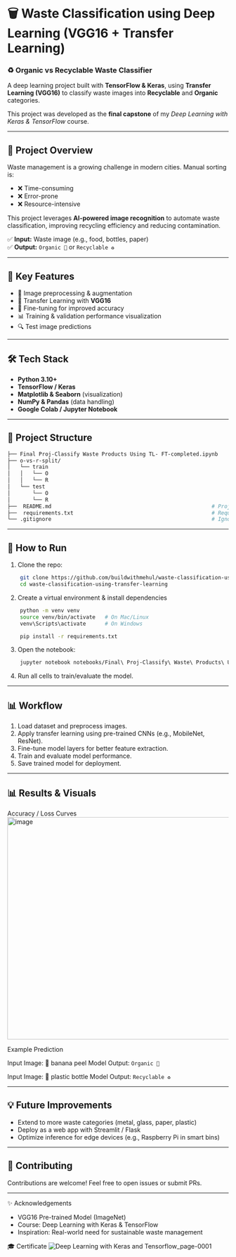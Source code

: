 # 🗑️ Waste Classification using Deep Learning (VGG16 + Transfer Learning)

### ♻️ Organic vs Recyclable Waste Classifier  
A deep learning project built with **TensorFlow & Keras**, using **Transfer Learning (VGG16)** to classify waste images into **Recyclable** and **Organic** categories.  

This project was developed as the **final capstone** of my *Deep Learning with Keras & TensorFlow* course.  

---

## 🚀 Project Overview
Waste management is a growing challenge in modern cities. Manual sorting is:  
- ❌ Time-consuming  
- ❌ Error-prone  
- ❌ Resource-intensive  

This project leverages **AI-powered image recognition** to automate waste classification, improving recycling efficiency and reducing contamination.  

✅ **Input:** Waste image (e.g., food, bottles, paper)  
✅ **Output:** `Organic 🌱` or `Recyclable ♻️`  

---

## 🔑 Key Features
- 📸 Image preprocessing & augmentation  
- 🧠 Transfer Learning with **VGG16**  
- 🎯 Fine-tuning for improved accuracy  
- 📊 Training & validation performance visualization  
- 🔍 Test image predictions  

---

## 🛠️ Tech Stack
- **Python 3.10+**  
- **TensorFlow / Keras**  
- **Matplotlib & Seaborn** (visualization)  
- **NumPy & Pandas** (data handling)  
- **Google Colab / Jupyter Notebook**  

---

## 📂 Project Structure
```bash
├── Final Proj-Classify Waste Products Using TL- FT-completed.ipynb         # Main notebook             
├── o-vs-r-split/                                                           # Dataset
│   └── train
│   │   └── O
│   │   └── R
│   └── test
│       └── O
│       └── R
├──  README.md                                                   # Project documentation
├──  requirements.txt                                            # Requirements 
└── .gitignore                                                   # Ignore big files & venv
```

---

## 🚀 How to Run

1. Clone the repo:
```bash
    git clone https://github.com/buildwithmehul/waste-classification-using-transfer-learning.git
    cd waste-classification-using-transfer-learning
```
2. Create a virtual environment & install dependencies
```bash
    python -m venv venv
    source venv/bin/activate   # On Mac/Linux
    venv\Scripts\activate      # On Windows

    pip install -r requirements.txt
```
3. Open the notebook:
```bash
    jupyter notebook notebooks/Final\ Proj-Classify\ Waste\ Products\ Using\ TL-FT-v1.ipynb
```
4. Run all cells to train/evaluate the model.

---

## 📊 Workflow
1. Load dataset and preprocess images.  
2. Apply transfer learning using pre-trained CNNs (e.g., MobileNet, ResNet).  
3. Fine-tune model layers for better feature extraction.  
4. Train and evaluate model performance.  
5. Save trained model for deployment.

---

## 📊 Results & Visuals

Accuracy / Loss Curves
<img width="679" height="506" alt="image" src="https://github.com/user-attachments/assets/f0312359-1113-4ad0-81b4-8a4cc004ef88" />

Example Prediction

Input Image: 🍌 banana peel
Model Output: ```Organic 🌱```

Input Image: 🥤 plastic bottle
Model Output: ```Recyclable ♻️```

---

## 💡 Future Improvements

- Extend to more waste categories (metal, glass, paper, plastic)
- Deploy as a web app with Streamlit / Flask
- Optimize inference for edge devices (e.g., Raspberry Pi in smart bins)

---

## 🤝 Contributing

Contributions are welcome! Feel free to open issues or submit PRs.

---

✨ Acknowledgements

- VGG16 Pre-trained Model (ImageNet)
- Course: Deep Learning with Keras & TensorFlow
- Inspiration: Real-world need for sustainable waste management

🎓 Certificate
![Deep Learning with Keras and Tensorflow_page-0001](https://github.com/user-attachments/assets/604cf7e1-9375-4778-81ea-f8373dd8d23b)

